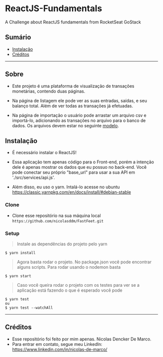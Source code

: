 # ReactJS-Fundamentals
A Challenge about ReactJS fundamentals from RocketSeat GoStack

## Sumário 

- [Instalação](#instalação)
- [Créditos](#créditos)

---

## Sobre
 - Este projeto é uma plataforma de visualização de transações monetárias, contendo duas páginas.
 
 - Na página de listagem ele pode ver as suas entradas, saídas, e seu balanço total. Além de ver todas as transações já efetuadas.
 
 - Na página de importação o usuário pode arrastar um arquivo csv e importá-lo, adicionando as transações no arquivo para o banco de dados. Os arquivos devem estar no seguinte [modelo](https://github.com/Rocketseat/bootcamp-gostack-desafios/blob/master/desafio-database-upload/assets/file.csv).
  

## Instalação

- É necessário instalar o ReactJS!

- Essa aplicação tem apenas código para o Front-end, porém a intenção dele é apenas mostrar os dados que eu possuo no back-end. Você pode conectar seu próprio "base_url" para usar a sua API em './src/services/api.js'.

- Além disso, eu uso o yarn. Intalá-lo acesse no ubuntu https://classic.yarnpkg.com/en/docs/install/#debian-stable

### Clone

- Clone esse repositório na sua máquina local `https://github.com/nicolasddm/FastFeet.git`

### Setup

> Instale as dependências do projeto pelo yarn

```shell
$ yarn install
```

> Agora basta rodar o projeto. No package.json você pode encontrar alguns scripts. Para rodar usando o nodemon basta

```shell
$ yarn start
```

> Caso você queira rodar o projeto com os testes para ver se a aplicação está fazendo o que é esperado você pode

```shell
$ yarn test
ou
$ yarn test --watchAll
```
---

## Créditos
 - Esse repositório foi feito por mim apenas. Nicolas Dencker De Marco.
 - Para entrar em contato, segue meu LinkedIn: https://www.linkedin.com/in/nicolas-de-marco/
